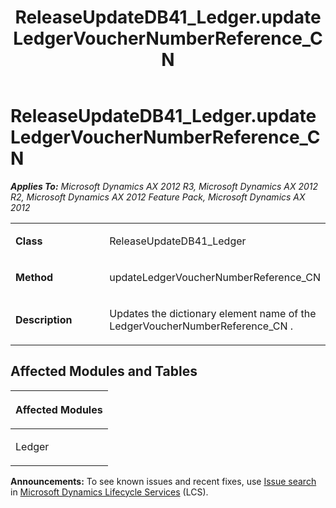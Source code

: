 ﻿---
title: ReleaseUpdateDB41_Ledger.updateLedgerVoucherNumberReference_CN
TOCTitle: ReleaseUpdateDB41_Ledger.updateLedgerVoucherNumberReference_CN
ms:assetid: 712d2356-686a-384c-2094-6c827c4486cf
ms:mtpsurl: https://msdn.microsoft.com/en-us/library/JJ685794(v=AX.60)
ms:contentKeyID: 49708994
ms.date: 05/18/2015
mtps_version: v=AX.60
---

# ReleaseUpdateDB41\_Ledger.updateLedgerVoucherNumberReference\_CN 


_**Applies To:** Microsoft Dynamics AX 2012 R3, Microsoft Dynamics AX 2012 R2, Microsoft Dynamics AX 2012 Feature Pack, Microsoft Dynamics AX 2012_

<table>
<colgroup>
<col style="width: 50%" />
<col style="width: 50%" />
</colgroup>
<tbody>
<tr class="odd">
<td><p><strong>Class</strong></p></td>
<td><p>ReleaseUpdateDB41_Ledger</p></td>
</tr>
<tr class="even">
<td><p><strong>Method</strong></p></td>
<td><p>updateLedgerVoucherNumberReference_CN</p></td>
</tr>
<tr class="odd">
<td><p><strong>Description</strong></p></td>
<td><p>Updates the dictionary element name of the LedgerVoucherNumberReference_CN .</p></td>
</tr>
</tbody>
</table>


## Affected Modules and Tables

<table>
<colgroup>
<col style="width: 100%" />
</colgroup>
<thead>
<tr class="header">
<th><p>Affected Modules</p></th>
</tr>
</thead>
<tbody>
<tr class="odd">
<td><p>Ledger</p></td>
</tr>
</tbody>
</table>

  
**Announcements:** To see known issues and recent fixes, use [Issue search](http://go.microsoft.com/fwlink/?linkid=389258) in [Microsoft Dynamics Lifecycle Services](http://go.microsoft.com/fwlink/?linkid=306505) (LCS).

